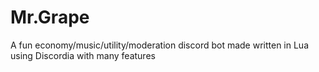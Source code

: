 # Mr.Grape
A fun economy/music/utility/moderation discord bot made written in Lua using Discordia with many features

